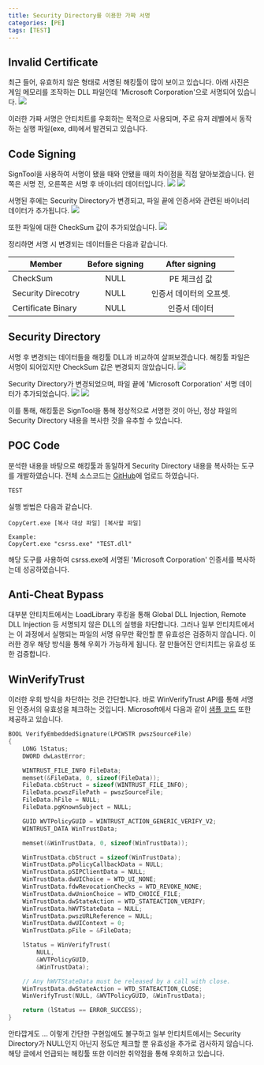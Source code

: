 ```yaml
---
title: Security Directory를 이용한 가짜 서명
categories: [PE]
tags: [TEST]
---
```


## Invalid Certificate
최근 들어, 유효하지 않은 형태로 서명된 해킹툴이 많이 보이고 있습니다. 아래 사진은 게임 메모리를 조작하는 DLL 파일인데 'Microsoft Corporation'으로 서명되어 있습니다.
![](/assets/posts/images/2023-11-01-TEST/1.png)

이러한 가짜 서명은 안티치트를 우회하는 목적으로 사용되며, 주로 유저 레벨에서 동작하는 실행 파일(exe, dll)에서 발견되고 있습니다. 

## Code Signing
SignTool을 사용하여 서명이 됐을 때와 안됐을 때의 차이점을 직접 알아보겠습니다. 왼쪽은 서명 전, 오른쪽은 서명 후 바이너리 데이터입니다.
![](/assets/posts/images/2023-11-01-TEST/2.png)
![](/assets/posts/images/2023-11-01-TEST/3.png)

서명된 후에는 Security Directory가 변경되고, 파일 끝에 인증서와 관련된 바이너리 데이터가 추가됩니다.
![](/assets/posts/images/2023-11-01-TEST/4.png)

또한 파일에 대한 CheckSum 값이 추가되었습니다.
![](/assets/posts/images/2023-11-01-TEST/5.png)

정리하면 서명 시 변경되는 데이터들은 다음과 같습니다.

| Member              | Before signing    | After signing         |
|---------------------|:-----------------:|:---------------------:|
| CheckSum            | NULL              | PE 체크섬 값           |
| Security Direcotry  | NULL              | 인증서 데이터의 오프셋. |
| Certificate Binary  | NULL              | 인증서 데이터          |

## Security Directory
서명 후 변경되는 데이터들을 해킹툴 DLL과 비교하여 살펴보겠습니다. 해킹툴 파일은 서명이 되어있지만 CheckSum 값은 변경되지 않았습니다.
![](/assets/posts/images/2023-11-01-TEST/6.png)

Security Directory가 변경되었으며, 파일 끝에 'Microsoft Corporation' 서명 데이터가 추가되었습니다.
![](/assets/posts/images/2023-11-01-TEST/7.png)
![](/assets/posts/images/2023-11-01-TEST/8.png)

이를 통해, 해킹툴은 SignTool을 통해 정상적으로 서명한 것이 아닌, 정상 파일의 Security Directory 내용을 복사한 것을 유추할 수 있습니다.

## POC Code
분석한 내용을 바탕으로 해킹툴과 동일하게 Security Directory 내용을 복사하는 도구를 개발하였습니다. 전체 소스코드는 [GitHub](https://github.com/cshelldll/MyPOC)에 업로드 하였습니다.
```cpp
TEST
```
실행 방법은 다음과 같습니다.
```
CopyCert.exe [복사 대상 파일] [복사할 파일]

Example:
CopyCert.exe "csrss.exe" "TEST.dll"
```
해당 도구를 사용하여 csrss.exe에 서명된 'Microsoft Corporation' 인증서를 복사하는데 성공하였습니다.

## Anti-Cheat Bypass
대부분 안티치트에서는 LoadLibrary 후킹을 통해 Global DLL Injection, Remote DLL Injection 등 서명되지 않은 DLL의 실행을 차단합니다. 그러나 일부 안티치트에서는 이 과정에서 실행되는 파일의 서명 유무만 확인할 뿐 유효성은 검증하지 않습니다. 이러한 경우 해당 방식을 통해 우회가 가능하게 됩니다. 잘 만들어진 안티치트는 유효성 또한 검증합니다.

## WinVerifyTrust
이러한 우회 방식을 차단하는 것은 간단합니다. 바로 WinVerifyTrust API를 통해 서명된 인증서의 유효성을 체크하는 것입니다. Microsoft에서 다음과 같이 [샘플 코드](https://learn.microsoft.com/ko-kr/windows/win32/seccrypto/example-c-program--verifying-the-signature-of-a-pe-file) 또한 제공하고 있습니다. 
```cpp
BOOL VerifyEmbeddedSignature(LPCWSTR pwszSourceFile)
{
    LONG lStatus;
    DWORD dwLastError;

    WINTRUST_FILE_INFO FileData;
    memset(&FileData, 0, sizeof(FileData));
    FileData.cbStruct = sizeof(WINTRUST_FILE_INFO);
    FileData.pcwszFilePath = pwszSourceFile;
    FileData.hFile = NULL;
    FileData.pgKnownSubject = NULL;

    GUID WVTPolicyGUID = WINTRUST_ACTION_GENERIC_VERIFY_V2;
    WINTRUST_DATA WinTrustData;

    memset(&WinTrustData, 0, sizeof(WinTrustData));

    WinTrustData.cbStruct = sizeof(WinTrustData);
    WinTrustData.pPolicyCallbackData = NULL;
    WinTrustData.pSIPClientData = NULL;
    WinTrustData.dwUIChoice = WTD_UI_NONE;
    WinTrustData.fdwRevocationChecks = WTD_REVOKE_NONE; 
    WinTrustData.dwUnionChoice = WTD_CHOICE_FILE;
    WinTrustData.dwStateAction = WTD_STATEACTION_VERIFY;
    WinTrustData.hWVTStateData = NULL;
    WinTrustData.pwszURLReference = NULL;
    WinTrustData.dwUIContext = 0;
    WinTrustData.pFile = &FileData;

    lStatus = WinVerifyTrust(
        NULL,
        &WVTPolicyGUID,
        &WinTrustData);

    // Any hWVTStateData must be released by a call with close.
    WinTrustData.dwStateAction = WTD_STATEACTION_CLOSE;
    WinVerifyTrust(NULL, &WVTPolicyGUID, &WinTrustData);

    return (lStatus == ERROR_SUCCESS);
}
```

안타깝게도 ... 이렇게 간단한 구현임에도 불구하고 일부 안티치트에서는 Security Directory가 NULL인지 아닌지 정도만 체크할 뿐 유효성을 추가로 검사하지 않습니다. 해당 글에서 언급되는 해킹툴 또한 이러한 취약점을 통해 우회하고 있습니다.